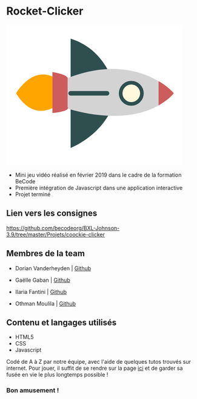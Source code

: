 # Rocket-Clicker

![fusée utilisée pour le jeu](/img/fusee.png "Clique sur la fusée!")

* Mini jeu vidéo réalisé en février 2019 dans le cadre de la formation BeCode  
* Première intégration de Javascript dans une application interactive  
* Projet terminé 

## Lien vers les consignes
https://github.com/becodeorg/BXL-Johnson-3.9/tree/master/Projets/coockie-clicker

## Membres de la team

* Dorian Vanderheyden | [Github](https://github.com/dorianbec)  

* Gaëlle Gaban | [Github](https://github.com/Gaellga)    

* Ilaria Fantini | [Github](https://github.com/IlariaFa)    

* Othman Moulila | [Github](https://github.com/luffy1140/)    

## Contenu et langages utilisés  

* HTML5
* CSS
* Javascript  

Codé de A à Z par notre équipe, avec l'aide de quelques tutos trouvés sur internet. Pour jouer, il suffit de se rendre sur la page [ici](https://ilariafa.github.io/Cookie-Clicker/) et de garder sa fusée en vie le plus longtemps possible !
  
### Bon amusement !
